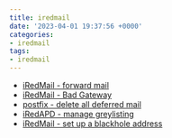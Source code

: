 ```yaml
---
title: iredmail
date: '2023-04-01 19:37:56 +0000'
categories:
- iredmail
tags:
- iredmail
---
```



  - [iRedMail - forward mail](iRedMail_-_forward_mail "wikilink")
  - [iRedMail - Bad Gateway](iRedMail_-_Bad_Gateway "wikilink")
  - [postfix - delete all deferred
    mail](postfix_-_delete_all_deferred_mail "wikilink")
  - [iRedAPD - manage
    greylisting](iRedAPD_-_manage_greylisting "wikilink")
  - [iRedMail - set up a blackhole
    address](iRedMail_-_set_up_a_blackhole_address "wikilink")